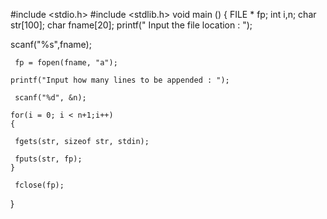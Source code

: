 #include <stdio.h>
#include <stdlib.h>
void main ()
{
  FILE * fp;
  int i,n;
  char str[100];
  char fname[20];
	printf(" Input the file location : ");
	
scanf("%s",fname);
   
     fp = fopen(fname, "a");
    
    printf("Input how many lines to be appended : ");
   
     scanf("%d", &n);
    
    for(i = 0; i < n+1;i++)
    {
   
     fgets(str, sizeof str, stdin);
   
     fputs(str, fp);
    }
   
     fclose(fp);
    
}
